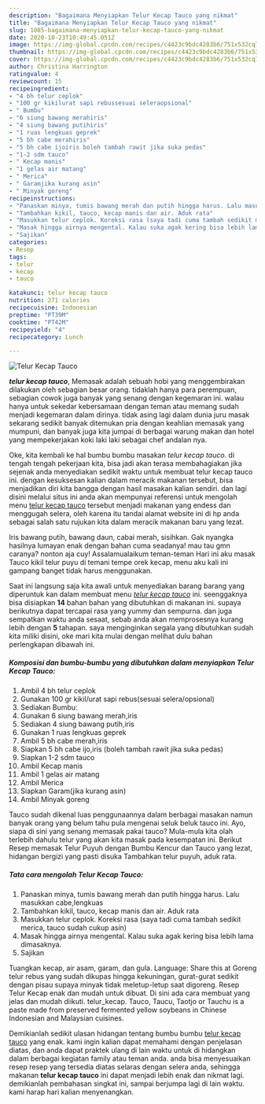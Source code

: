 ```yaml
---
description: "Bagaimana Menyiapkan Telur Kecap Tauco yang nikmat"
title: "Bagaimana Menyiapkan Telur Kecap Tauco yang nikmat"
slug: 1085-bagaimana-menyiapkan-telur-kecap-tauco-yang-nikmat
date: 2020-10-23T10:49:45.051Z
image: https://img-global.cpcdn.com/recipes/c4423c9bdc4283b6/751x532cq70/telur-kecap-tauco-foto-resep-utama.jpg
thumbnail: https://img-global.cpcdn.com/recipes/c4423c9bdc4283b6/751x532cq70/telur-kecap-tauco-foto-resep-utama.jpg
cover: https://img-global.cpcdn.com/recipes/c4423c9bdc4283b6/751x532cq70/telur-kecap-tauco-foto-resep-utama.jpg
author: Christina Harrington
ratingvalue: 4
reviewcount: 15
recipeingredient:
- "4 bh telur ceplok"
- "100 gr kikilurat sapi rebussesuai seleraopsional"
- " Bumbu"
- "6 siung bawang merahiris"
- "4 siung bawang putihiris"
- "1 ruas lengkuas geprek"
- "5 bh cabe merahiris"
- "5 bh cabe ijoiris boleh tambah rawit jika suka pedas"
- "1-2 sdm tauco"
- " Kecap manis"
- "1 gelas air matang"
- " Merica"
- " Garamjika kurang asin"
- " Minyak goreng"
recipeinstructions:
- "Panaskan minya, tumis bawang merah dan putih hingga harus. Lalu masukkan cabe,lengkuas"
- "Tambahkan kikil, tauco, kecap manis dan air. Aduk rata"
- "Masukkan telur ceplok. Koreksi rasa (saya tadi cuma tambah sedikit merica, tauco sudah cukup asin)"
- "Masak hingga airnya mengental. Kalau suka agak kering bisa lebih lama dimasaknya."
- "Sajikan"
categories:
- Resep
tags:
- telur
- kecap
- tauco

katakunci: telur kecap tauco 
nutrition: 271 calories
recipecuisine: Indonesian
preptime: "PT39M"
cooktime: "PT42M"
recipeyield: "4"
recipecategory: Lunch

---
```



![Telur Kecap Tauco](https://img-global.cpcdn.com/recipes/c4423c9bdc4283b6/751x532cq70/telur-kecap-tauco-foto-resep-utama.jpg)

<b><i>telur kecap tauco</i></b>, Memasak adalah sebuah hobi yang menggembirakan dilakukan oleh sebagian besar orang. tidaklah hanya para perempuan, sebagian cowok juga banyak yang senang dengan kegemaran ini. walau hanya untuk sekedar kebersamaan dengan teman atau memang sudah menjadi kegemaran dalam dirinya. tidak asing lagi dalam dunia juru masak sekarang sedikit banyak ditemukan pria dengan keahlian memasak yang mumpuni, dan banyak juga kita jumpai di berbagai warung makan dan hotel yang mempekerjakan koki laki laki sebagai chef andalan nya.

Oke, kita kembali ke hal bumbu bumbu masakan <i>telur kecap tauco</i>. di tengah tengah pekerjaan kita, bisa jadi akan terasa membahagiakan jika sejenak anda menyediakan sedikit waktu untuk membuat telur kecap tauco ini. dengan kesuksesan kalian dalam meracik makanan tersebut, bisa menjadikan diri kita bangga dengan hasil masakan kalian sendiri. dan lagi disini melalui situs ini anda akan mempunyai referensi untuk mengolah menu <u>telur kecap tauco</u> tersebut menjadi makanan yang endess dan menggugah selera, oleh karena itu tandai alamat website ini di hp anda sebagai salah satu rujukan kita dalam meracik makanan baru yang lezat.

Iris bawang putih, bawang daun, cabai merah, sisihkan. Gak nyangka hasilnya lumayan enak dengan bahan cuma seadanya! mau tau gmn caranya? nonton aja cuy! Assalamualaikum teman-teman Hari ini aku masak Tauco kikil telur puyu di temani tempe orek kecap, menu aku kali ini gampang banget tidak harus menggunakan.


Saat ini langsung saja kita awali untuk menyediakan barang barang yang diperuntuk kan dalam membuat menu <u><i>telur kecap tauco</i></u> ini. seenggaknya bisa disiapkan <b>14</b> bahan bahan yang dibutuhkan di makanan ini. supaya berikutnya dapat tercapai rasa yang yummy dan sempurna. dan juga sempatkan waktu anda sesaat, sebab anda akan memprosesnya kurang lebih dengan <b>5</b> tahapan. saya menginginkan segala yang dibutuhkan sudah kita miliki disini, oke mari kita mulai dengan melihat dulu bahan perlengkapan dibawah ini.

<!--inarticleads1-->

##### Komposisi dan bumbu-bumbu yang dibutuhkan dalam menyiapkan Telur Kecap Tauco:

1. Ambil 4 bh telur ceplok
1. Gunakan 100 gr kikil/urat sapi rebus(sesuai selera/opsional)
1. Sediakan  Bumbu:
1. Gunakan 6 siung bawang merah,iris
1. Sediakan 4 siung bawang putih,iris
1. Gunakan 1 ruas lengkuas geprek
1. Ambil 5 bh cabe merah,iris
1. Siapkan 5 bh cabe ijo,iris (boleh tambah rawit jika suka pedas)
1. Siapkan 1-2 sdm tauco
1. Ambil  Kecap manis
1. Ambil 1 gelas air matang
1. Ambil  Merica
1. Siapkan  Garam(jika kurang asin)
1. Ambil  Minyak goreng


Tauco sudah dikenal luas penggunaannya dalam berbagai masakan namun banyak orang yang belum tahu pula mengenai seluk beluk tauco ini. Ayo, siapa di sini yang senang memasak pakai tauco? Mula-mula kita olah terlebih dahulu telur yang akan kita masak pada kesempatan ini. Berikut Resep memasak Telur Puyuh dengan Bumbu Kencur dan Tauco yang lezat, hidangan bergizi yang pasti disuka Tambahkan telur puyuh, aduk rata. 

<!--inarticleads2-->

##### Tata cara mengolah Telur Kecap Tauco:

1. Panaskan minya, tumis bawang merah dan putih hingga harus. Lalu masukkan cabe,lengkuas
1. Tambahkan kikil, tauco, kecap manis dan air. Aduk rata
1. Masukkan telur ceplok. Koreksi rasa (saya tadi cuma tambah sedikit merica, tauco sudah cukup asin)
1. Masak hingga airnya mengental. Kalau suka agak kering bisa lebih lama dimasaknya.
1. Sajikan


Tuangkan kecap, air asam, garam, dan gula. Language: Share this at Goreng telur rebus yang sudah dikupas hingga kekuningan, gurat-gurat sedikit dengan pisau supaya minyak tidak meletup-letup saat digoreng. Resep Telur Kecap enak dan mudah untuk dibuat. Di sini ada cara membuat yang jelas dan mudah diikuti. telur_kecap. Tauco, Taucu, Taotjo or Tauchu is a paste made from preserved fermented yellow soybeans in Chinese Indonesian and Malaysian cuisines. 

Demikianlah sedikit ulasan hidangan tentang bumbu bumbu <u>telur kecap tauco</u> yang enak. kami ingin kalian dapat memahami dengan penjelasan diatas, dan anda dapat praktek ulang di lain waktu untuk di hidangkan dalam berbagai kegiatan family atau teman anda. anda bisa menyesuaikan resep resep yang tersedia diatas selaras dengan selera anda, sehingga makanan <b>telur kecap tauco</b> ini dapat menjadi lebih enak dan nikmat lagi. demikianlah pembahasan singkat ini, sampai berjumpa lagi di lain waktu. kami harap hari kalian menyenangkan.
